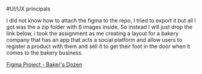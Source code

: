 #UI/UX principals

I did not know how to attach the figma to the repo, I tried to export it
but all I got was the a zip folder with 6 images inside. So instead I will
just drop the link below, i took the assignment as me creating a layout
for a bakery company that has an app that acts a social platform and
allow users to register a product with them and sell it to get their 
foot in the door when it comes to the bakery business.



[Figma Project - Baker's Dozen](https://www.figma.com/design/mcaF6ECwqgIxtdpE09NbHy/Baker's-Dozen?node-id=0-1&t=KU7FNPF3tpCgq1W5-0)
